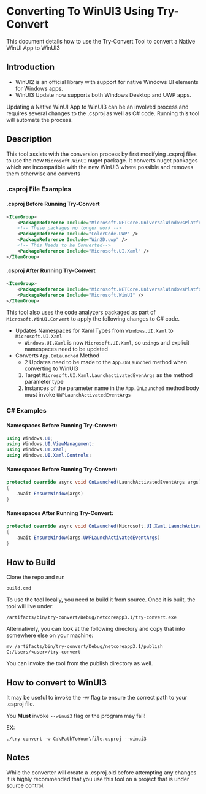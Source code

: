 # Converting To WinUI3 Using Try-Convert

This document details how to use the Try-Convert Tool to convert a Native WinUI App to WinUI3

## Introduction
<!-- Use this section to provide background context for the new API(s) 
in this spec. -->
- WinUI2 is an official library with support for native Windows UI elements for Windows apps. 
- WinUI3 Update now supports both Windows Desktop and UWP apps. 

Updating a Native WinUI App to WinUI3 can be an involved process and requires several changes to the .csproj as well as C# code. Running this tool will automate the process. 

## Description
This tool assists with the conversion process by first modifying .csproj files to use the new `Microsoft.WinUI` nuget package. It converts nuget packages which are incompatible with the new WinUI3 where possible and removes them otherwise and converts

### .csproj File Examples

#### .csproj Before Running Try-Convert
```xml
<ItemGroup>
    <PackageReference Include="Microsoft.NETCore.UniversalWindowsPlatform" />
    <!-- These packages no longer work -->
    <PackageReference Include="ColorCode.UWP" />
    <PackageReference Include="Win2D.uwp" />
    <!-- This Needs to be Converted-->
    <PackageReference Include="Microsoft.UI.Xaml" />
</ItemGroup>
```
#### .csproj After Running Try-Convert
```xml
<ItemGroup>
    <PackageReference Include="Microsoft.NETCore.UniversalWindowsPlatform" />
    <PackageReference Include="Microsoft.WinUI" />
</ItemGroup>
```
This tool also uses the code analyzers packaged as part of `Microsoft.WinUI.Convert` to apply the following changes to C# code. 

- Updates Namespaces for Xaml Types from `Windows.UI.Xaml` to `Microsoft.UI.Xaml`
    - `Windows.UI.Xaml` is now `Microsoft.UI.Xaml`, so `using`s and explicit namespaces need to be updated
- Converts `App.OnLaunched` Method
    - 2 Updates need to be made to the `App.OnLaunched` method when converting to WinUI3
    1. Target `Microsoft.UI.Xaml.LaunchactivatedEvenArgs` as the method parameter type
    2. Instances of the parameter name in the `App.OnLaunched` method body must invoke `UWPLaunchActivatedEventArgs`

### C# Examples

#### Namespaces Before Running Try-Convert:
```csharp
using Windows.UI;
using Windows.UI.ViewManagement;
using Windows.UI.Xaml;
using Windows.UI.Xaml.Controls;
```

#### Namespaces Before Running Try-Convert:
```c#
protected override async void OnLaunched(LaunchActivatedEventArgs args)
{
    await EnsureWindow(args)
}
```

#### Namespaces After Running Try-Convert:
```csharp
protected override async void OnLaunched(Microsoft.UI.Xaml.LaunchActivatedEventArgs args)
{
    await EnsureWindow(args.UWPLaunchActivatedEventArgs)
}
```

## How to Build
Clone the repo and run
```
build.cmd
```
To use the tool locally, you need to build it from source. Once it is built, the tool will live under:
```
/artifacts/bin/try-convert/Debug/netcoreapp3.1/try-convert.exe
```
Alternatively, you can look at the following directory and copy that into somewhere else on your machine:
```
mv /artifacts/bin/try-convert/Debug/netcoreapp3.1/publish C:/Users/<user>/try-convert
```
You can invoke the tool from the publish directory as well.

## How to convert to WinUI3

It may be useful to invoke the -w flag to ensure the correct path to your .csproj file. 

You **Must** invoke `--winui3` flag or the program may fail!

EX:
```
./try-convert -w C:\PathToYour\file.csproj --winui3
```

## Notes

While the converter will create a .csproj.old before attempting any changes it is highly recommended that you use this tool on a project that is under source control. 

<style>
img[src*="#thumb"] {
   margin-left:3%;
   width:50%;
   height:auto;
}
</style>